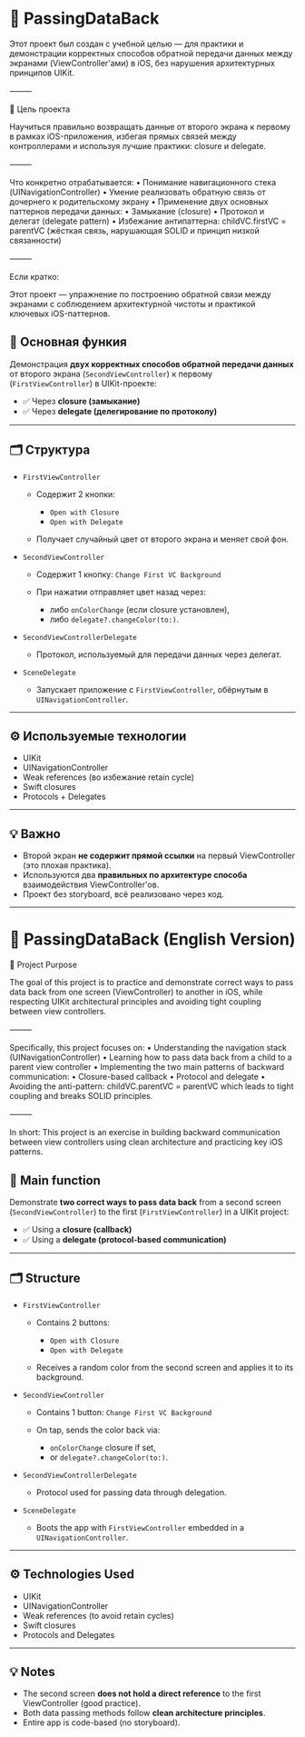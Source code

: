 # 📱 PassingDataBack

Этот проект был создан с учебной целью — для практики и демонстрации корректных способов обратной передачи данных между экранами (ViewController’ами) в iOS, без нарушения архитектурных принципов UIKit.

⸻

🎯 Цель проекта

Научиться правильно возвращать данные от второго экрана к первому в рамках iOS-приложения, избегая прямых связей между контроллерами и используя лучшие практики:
closure и delegate.

⸻

Что конкретно отрабатывается:
	•	Понимание навигационного стека (UINavigationController)
	•	Умение реализовать обратную связь от дочернего к родительскому экрану
	•	Применение двух основных паттернов передачи данных:
	•	Замыкание (closure)
	•	Протокол и делегат (delegate pattern)
	•	Избежание антипаттерна: childVC.firstVC = parentVC
(жёсткая связь, нарушающая SOLID и принцип низкой связанности)

⸻

Если кратко:

Этот проект — упражнение по построению обратной связи между экранами с соблюдением архитектурной чистоты и практикой ключевых iOS-паттернов.

## 🧠 Основная функия

Демонстрация **двух корректных способов обратной передачи данных** от второго экрана (`SecondViewController`) к первому (`FirstViewController`) в UIKit-проекте:

* ✅ Через **closure (замыкание)**
* ✅ Через **delegate (делегирование по протоколу)**

---

## 🗂 Структура

* `FirstViewController`

  * Содержит 2 кнопки:

    * `Open with Closure`
    * `Open with Delegate`
  * Получает случайный цвет от второго экрана и меняет свой фон.

* `SecondViewController`

  * Содержит 1 кнопку: `Change First VC Background`
  * При нажатии отправляет цвет назад через:

    * либо `onColorChange` (если closure установлен),
    * либо `delegate?.changeColor(to:)`.

* `SecondViewControllerDelegate`

  * Протокол, используемый для передачи данных через делегат.

* `SceneDelegate`

  * Запускает приложение с `FirstViewController`, обёрнутым в `UINavigationController`.

---

## ⚙️ Используемые технологии

* UIKit
* UINavigationController
* Weak references (во избежание retain cycle)
* Swift closures
* Protocols + Delegates

---

## 💡 Важно

* Второй экран **не содержит прямой ссылки** на первый ViewController (это плохая практика).
* Используются два **правильных по архитектуре способа** взаимодействия ViewController'ов.
* Проект без storyboard, всё реализовано через код.

---

# 📱 PassingDataBack (English Version)

🎯 Project Purpose

The goal of this project is to practice and demonstrate correct ways to pass data back from one screen (ViewController) to another in iOS, while respecting UIKit architectural principles and avoiding tight coupling between view controllers.

⸻

Specifically, this project focuses on:
	•	Understanding the navigation stack (UINavigationController)
	•	Learning how to pass data back from a child to a parent view controller
	•	Implementing the two main patterns of backward communication:
	•	Closure-based callback
	•	Protocol and delegate
	•	Avoiding the anti-pattern:
childVC.parentVC = parentVC
which leads to tight coupling and breaks SOLID principles.

⸻

In short:
This project is an exercise in building backward communication between view controllers using clean architecture and practicing key iOS patterns.

## 🧠 Main function

Demonstrate **two correct ways to pass data back** from a second screen (`SecondViewController`) to the first (`FirstViewController`) in a UIKit project:

* ✅ Using a **closure (callback)**
* ✅ Using a **delegate (protocol-based communication)**

---

## 🗂 Structure

* `FirstViewController`

  * Contains 2 buttons:

    * `Open with Closure`
    * `Open with Delegate`
  * Receives a random color from the second screen and applies it to its background.

* `SecondViewController`

  * Contains 1 button: `Change First VC Background`
  * On tap, sends the color back via:

    * `onColorChange` closure if set,
    * or `delegate?.changeColor(to:)`.

* `SecondViewControllerDelegate`

  * Protocol used for passing data through delegation.

* `SceneDelegate`

  * Boots the app with `FirstViewController` embedded in a `UINavigationController`.

---

## ⚙️ Technologies Used

* UIKit
* UINavigationController
* Weak references (to avoid retain cycles)
* Swift closures
* Protocols and Delegates

---

## 💡 Notes

* The second screen **does not hold a direct reference** to the first ViewController (good practice).
* Both data passing methods follow **clean architecture principles**.
* Entire app is code-based (no storyboard).

